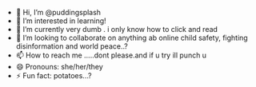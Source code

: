 - 👋 Hi, I’m @puddingsplash
- 👀 I’m interested in learning!
- 🌱 I’m currently very dumb . i only know how to click and read
- 💞️ I’m looking to collaborate on anything ab online child safety, fighting disinformation and world peace..?
- 📫 How to reach me .....dont please.and if u try ill punch u
- 😄 Pronouns: she/her/they
- ⚡ Fun fact: potatoes...?

<!---
puddingsplash/puddingsplash is a ✨ special ✨ repository because its `README.md` (this file) appears on your GitHub profile.
You can click the Preview link to take a look at your changes.
--->
